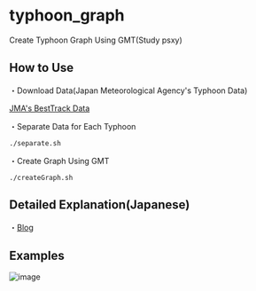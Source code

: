 # typhoon_graph
Create Typhoon Graph Using GMT(Study psxy)

## How to Use
・Download Data(Japan Meteorological Agency's Typhoon Data)

[JMA's BestTrack Data](http://www.jma.go.jp/jma/jma-eng/jma-center/rsmc-hp-pub-eg/besttrack.html)

・Separate Data for Each Typhoon
```bash:bash
./separate.sh
```

・Create Graph Using GMT
```bash:bash
./createGraph.sh
```

## Detailed Explanation(Japanese)
・[Blog](https://atchicken.com/typhoon_data/)

## Examples
![image](https://user-images.githubusercontent.com/93382642/141290220-9ece6e1d-f656-4bbc-b5b7-32723eca7140.png)
